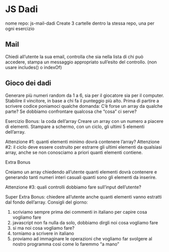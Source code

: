 # JS Dadi

nome repo: js-mail-dadi
Create 3 cartelle dentro la stessa repo, una per ogni esercizio

## Mail

Chiedi all’utente la sua email,
controlla che sia nella lista di chi può accedere,
stampa un messaggio appropriato sull’esito del controllo.
(non usare includes() o indexOf)

## Gioco dei dadi

Generare più  numeri random da 1 a 6, sia per il giocatore sia per il computer.
Stabilire il vincitore, in base a chi fa il punteggio più alto.
Prima di partire a scrivere codice poniamoci qualche domanda:
C’è forse un array da qualche parte?
Se dobbiamo confrontare qualcosa che “cosa” ci serve?

Esercizio Bonus: la coda dell’array
Creare un array con un numero a piacere di elementi.
Stampare a schermo, con un ciclo, gli ultimi 5 elementi dell’array.

Attenzione #1: quanti elementi minimo dovrà contenere l’array?
Attenzione #2: il ciclo deve essere costruito per estrarre gli ultimi elementi da qualsiasi array, anche se non conosciamo a priori quanti elementi contiene.

Extra Bonus

Creiamo un array chiedendo all’utente quanti elementi dovrà contenere e generando tanti numeri interi casuali quanti sono gli elementi da inserire.

Attenzione #3: quali controlli dobbiamo fare sull’input dell’utente?

Super Extra Bonus: chiedere all’utente anche quanti elementi vanno estratti dal fondo dell’array.
Consigli del giorno:

1. scriviamo sempre prima dei commenti in italiano per capire cosa vogliamo fare
2. javascript non fa nulla da solo, dobbiamo dirgli noi cosa vogliamo fare
3. si ma noi cosa vogliamo fare?
4. torniamo a scrivere in italiano
5. proviamo ad immaginare le operazioni che vogliamo far svolgere al nostro programma così come lo faremmo “a mano”